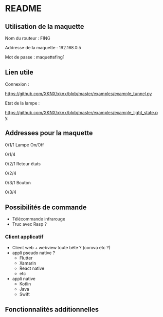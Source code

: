 # README

## Utilisation de la maquette

Nom du routeur : FING

Addresse de la maquette : 192.168.0.5

Mot de passe : maquettefing1

## Lien utile

Connexion :

https://github.com/XKNX/xknx/blob/master/examples/example_tunnel.py

Etat de la lampe :

https://github.com/XKNX/xknx/blob/master/examples/example_light_state.py

## Addresses pour la maquette

0/1/1 Lampe On/Off

0/1/4

0/2/1 Retour états

0/2/4

0/3/1 Bouton

0/3/4

## Possibilités de commande

- Télécommande infrarouge
- Truc avec Rasp ?

### Client applicatif

- Client web + webview toute bête ? (corova etc ?)
- appli pseudo native ?
  - Flutter
  - Xamarin
  - React native
  - etc
- appli native
  - Kotlin
  - Java
  - Swift

## Fonctionnalités additionnelles
